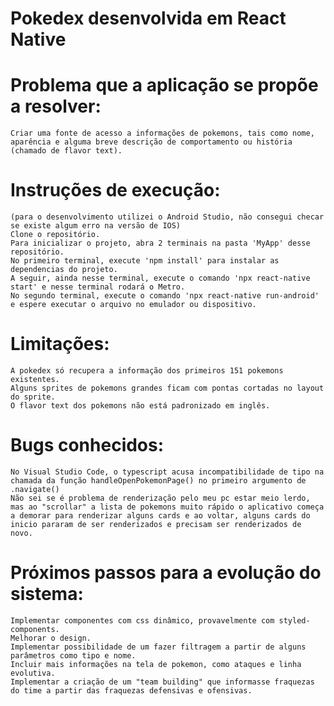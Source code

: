 # Pokedex desenvolvida em React Native

# Problema que a aplicação se propõe a resolver:
    Criar uma fonte de acesso a informações de pokemons, tais como nome, aparência e alguma breve descrição de comportamento ou história (chamado de flavor text).
# Instruções de execução:
    (para o desenvolvimento utilizei o Android Studio, não consegui checar se existe algum erro na versão de IOS)
    Clone o repositório.
    Para inicializar o projeto, abra 2 terminais na pasta 'MyApp' desse repositório.
    No primeiro terminal, execute 'npm install' para instalar as dependencias do projeto.
    A seguir, ainda nesse terminal, execute o comando 'npx react-native start' e nesse terminal rodará o Metro.
    No segundo terminal, execute o comando 'npx react-native run-android' e espere executar o arquivo no emulador ou dispositivo.
# Limitações: 
    A pokedex só recupera a informação dos primeiros 151 pokemons existentes.
    Alguns sprites de pokemons grandes ficam com pontas cortadas no layout do sprite.
    O flavor text dos pokemons não está padronizado em inglês.
# Bugs conhecidos:
    No Visual Studio Code, o typescript acusa incompatibilidade de tipo na chamada da função handleOpenPokemonPage() no primeiro argumento de .navigate()
    Não sei se é problema de renderização pelo meu pc estar meio lerdo, mas ao "scrollar" a lista de pokemons muito rápido o aplicativo começa a demorar para renderizar alguns cards e ao voltar, alguns cards do inicio pararam de ser renderizados e precisam ser renderizados de novo.
# Próximos passos para a evolução do sistema:
    Implementar componentes com css dinâmico, provavelmente com styled-components.
    Melhorar o design.
    Implementar possibilidade de um fazer filtragem a partir de alguns parâmetros como tipo e nome.
    Incluir mais informações na tela de pokemon, como ataques e linha evolutiva.
    Implementar a criação de um "team building" que informasse fraquezas do time a partir das fraquezas defensivas e ofensivas.
